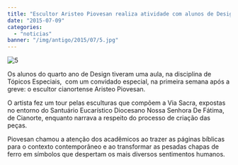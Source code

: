 ```yaml
---
title: "Escultor Aristeo Piovesan realiza atividade com alunos de Design"
date: "2015-07-09"
categories: 
  - "noticias"
banner: "/img/antigo/2015/07/5.jpg"
---
```


![5](/img/antigo/2015/07/5.jpg)

Os alunos do quarto ano de Design tiveram uma aula, na disciplina de Tópicos Especiais,  com um convidado especial, na primeira semana após a greve: o escultor cianortense Aristeo Piovesan.

O artista fez um tour pelas esculturas que compõem a Via Sacra, expostas no entorno do Santuário Eucarístico Diocesano Nossa Senhora De Fátima, de Cianorte, enquanto narrava a respeito do processo de criação das peças. 

Piovesan chamou a atenção dos acadêmicos ao trazer as páginas bíblicas para o contexto contemporâneo e ao transformar as pesadas chapas de ferro em símbolos que despertam os mais diversos sentimentos humanos.

